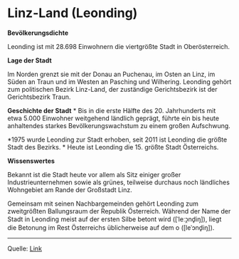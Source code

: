 ﻿# Linz-Land (Leonding)



**Bevölkerungsdichte**


Leonding ist mit 28.698 Einwohnern die viertgrößte Stadt in Oberösterreich. 


**Lage der Stadt**


Im Norden grenzt sie mit der Donau an Puchenau, im Osten an Linz, im Süden an Traun und im Westen an Pasching und Wilhering. 
Leonding gehört zum politischen Bezirk Linz-Land, der zuständige Gerichtsbezirk ist der Gerichtsbezirk Traun.


**Geschichte der Stadt**
* 
Bis in die erste Hälfte des 20. Jahrhunderts mit etwa 5.000 Einwohner weitgehend ländlich geprägt, führte ein bis heute anhaltendes starkes Bevölkerungswachstum zu einem großen Aufschwung.

*1975 wurde Leonding zur Stadt erhoben, seit 2011 ist Leonding die größte Stadt des Bezirks.
* 
Heute ist Leonding die 15. größte Stadt Österreichs.


**Wissenswertes**

Bekannt ist die Stadt heute vor allem als Sitz einiger großer Industrieunternehmen sowie als grünes, teilweise durchaus noch ländliches Wohngebiet am Rande der Großstadt Linz.

Gemeinsam mit seinen Nachbargemeinden gehört Leonding zum zweitgrößten Ballungsraum der Republik Österreich.
 Während der Name der Stadt in Leonding meist auf der ersten Silbe betont wird ([ˈleːɔ̯nd̥iŋ]), liegt die Betonung im Rest Österreichs üblicherweise auf dem o ([leˈɔnd̥iŋ]). 


---
Quelle: [Link](https://de.wikipedia.org/wiki/Leonding)

